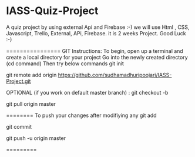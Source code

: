 # IASS-Quiz-Project
A quiz project by using external Api and Firebase :-)
we will use Html , CSS, Javascript, Trello, External, APi, Firebase.
it is 2 weeks Project.
Good Luck :-)


================ GIT Instructions:
To begin, open up a terminal and create a local directory for your project
Go into the newly created directory (cd command)
Then try below commands
git init

git remote add origin https://github.com/sudhamadhuripoojari/IASS-Project.git

OPTIONAL (if you work on default master branch) : git checkout -b

git pull origin master

======== To push your changes after modifiying any
git add

git commit

git push -u origin master

=========
